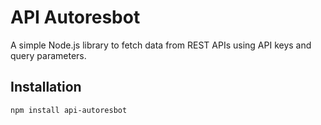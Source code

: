 # API Autoresbot

A simple Node.js library to fetch data from REST APIs using API keys and query parameters.

## Installation

```bash
npm install api-autoresbot
```
